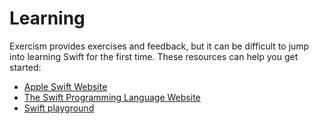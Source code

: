 # Learning

Exercism provides exercises and feedback, but it can be difficult to jump
into learning Swift for the first time. These
resources can help you get started:

* [Apple Swift Website](http://www.apple.com/swift/)
* [The Swift Programming Language Website](https://swift.org/documentation/)
* [Swift playground](https://www.apple.com/swift/playgrounds/)
